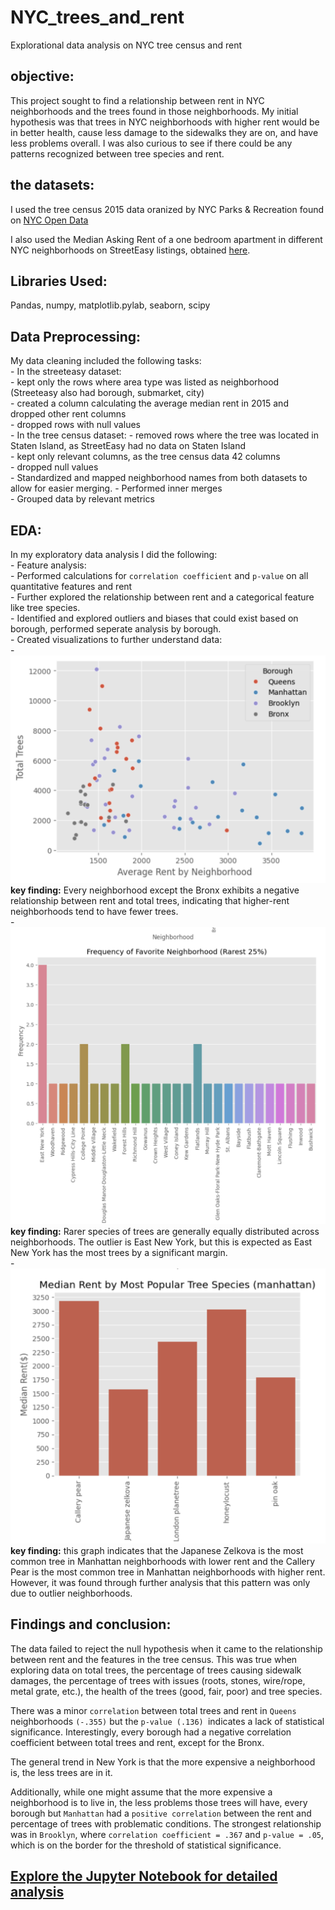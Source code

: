 # NYC_trees_and_rent
Explorational data analysis on NYC tree census and rent

## objective: 
This project sought to find a relationship between rent in NYC neighborhoods and the trees found in those neighborhoods. My initial hypothesis was that trees in NYC neighborhoods with higher rent would be in better health, cause less damage to the sidewalks they are on, and have less problems overall. I was also curious to see if there could be any patterns recognized between tree species and rent. 

## the datasets: 
I used the tree census 2015 data oranized by NYC Parks & Recreation found on [NYC Open Data](https://data.cityofnewyork.us/Environment/2015-Street-Tree-Census-Tree-Data/pi5s-9p35)

I also used the Median Asking Rent of a one bedroom apartment in different NYC neighborhoods on StreetEasy listings, obtained [here](https://streeteasy.com/blog/data-dashboard/[object%20Object]?agg=Total&metric=Inventory&type=Sales&bedrooms=Any%20Bedrooms&property=Any%20Property%20Type&minDate=2010-01-01&maxDate=2024-03-01&area=Flatiron,Brooklyn%20Heights).

## Libraries Used: 
Pandas, numpy, matplotlib.pylab, seaborn, scipy 

## Data Preprocessing: 
My data cleaning included the following tasks:   
    - In the streeteasy dataset:  
        - kept only the rows where area type was listed as neighborhood (Streeteasy also had borough, submarket, city)  
        - created a column calculating the average median rent in 2015 and dropped other rent columns  
        - dropped rows with null values  
    - In the tree census dataset: 
        - removed rows where the tree was located in Staten Island, as StreetEasy had no data on Staten Island  
        - kept only relevant columns, as the tree census data 42 columns  
        - dropped null values  
    - Standardized and mapped neighborhood names from both datasets to allow for easier merging. 
    - Performed inner merges  
    - Grouped data by relevant metrics 

## EDA: 
In my exploratory data analysis I did the following:  
    - Feature analysis:  
        - Performed calculations for `correlation coefficient` and `p-value` on all quantitative features and rent  
        - Further explored the relationship between rent and a categorical feature like tree species.  
    - Identified and explored outliers and biases that could exist based on borough, performed seperate analysis by borough.  
    - Created visualizations to further understand data:  
        - ![Total Trees in Neighborhoods by Average Rent](visualizations/averageRentTotalTrees.png)
        **key finding:** Every neighborhood except the Bronx exhibits a negative relationship between rent and total trees, indicating that higher-rent neighborhoods tend to have fewer trees.  
        - ![Frequency at which each neighborhood is a tree species' most common neighborhood](visualizations/frequencyFavoriteNeighborhoodRarest.png)
        **key finding:** Rarer species of trees are generally equally distributed across neighborhoods. The outlier is East New York, but this is expected as East New York has the most trees by a significant margin.  
        - ![Median Rent in Manhattan Neighborhoods where a tree species is the most common species of that neighborhood](visualizations/medianRentPopularTree.png)
        **key finding:** this graph indicates that the Japanese Zelkova is the most common tree in Manhattan neighborhoods with lower rent and the Callery Pear is the most common tree in Manhattan neighborhoods with higher rent. However, it was found through further analysis that this pattern was only due to outlier neighborhoods.  

## Findings and conclusion:  
The data failed to reject the null hypothesis when it came to the relationship between rent and the features in the tree census. This was true when exploring data on total trees, the percentage of trees causing sidewalk damages, the percentage of trees with issues (roots, stones, wire/rope, metal grate, etc.), the health of the trees (good, fair, poor) and tree species.  
  
There was a minor `correlation` between total trees and rent in `Queens` neighborhoods `(-.355)` but the `p-value (.136) `indicates a lack of statistical significance. Interestingly, every borough had a negative correlation coefficient between total trees and rent, except for the Bronx. 
  
The general trend in New York is that the more expensive a neighborhood is, the less trees are in it. 
  
Additionally, while one might assume that the more expensive a neighborhood is to live in, the less problems those trees will have, every borough but `Manhattan` had a `positive correlation` between the rent and percentage of trees with problematic conditions.  The strongest relationship was in `Brooklyn`, where `correlation coefficient = .367` and `p-value = .05`, which is on the border for the threshold of statistical significance. 

## [Explore the Jupyter Notebook for detailed analysis](treesAndRent.ipynb)
